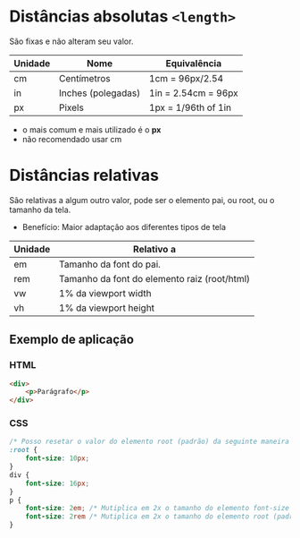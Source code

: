 # Distâncias absolutas `<length>`

São fixas e não alteram seu valor.

Unidade | Nome | Equivalência
--------| -----|--------
cm | Centímetros | 1cm = 96px/2.54
in | Inches (polegadas) | 1in = 2.54cm = 96px
px | Pixels | 1px = 1/96th of 1in

* o mais comum e mais utilizado é o **px**
* não recomendado usar cm

# Distâncias relativas

São relativas a algum outro valor, pode ser o elemento pai, ou root, ou o tamanho da tela.

* Benefício: Maior adaptação aos diferentes tipos de tela

Unidade | Relativo a
--------|-----------
em | Tamanho da font do pai.
rem | Tamanho da font do elemento raiz (root/html)
vw | 1% da viewport width
vh | 1% da viewport height

## Exemplo de aplicação

### HTML
~~~html
<div>
    <p>Parágrafo</p>
</div>
~~~
### CSS
~~~CSS
/* Posso resetar o valor do elemento root (padrão) da seguinte maneira */
:root {
    font-size: 10px;
}
div {
    font-size: 16px;
}
p {
    font-size: 2em; /* Mutiplica em 2x o tamanho do elemento font-size no pai*/
    font-size: 2rem /* Mutiplica em 2x o tamanho do elemento root (padrão)*/
}
~~~




